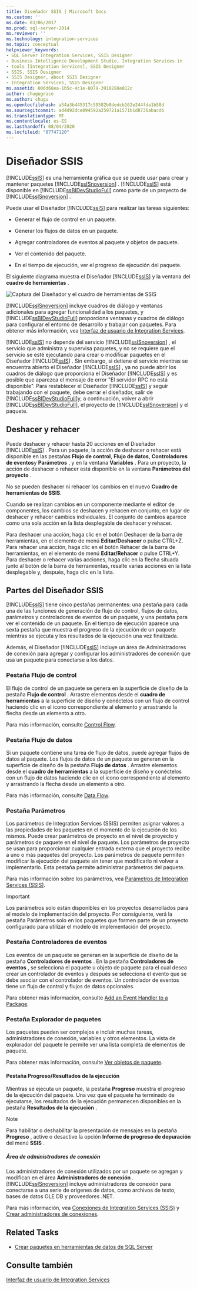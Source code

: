 ```yaml
---
title: Diseñador SSIS | Microsoft Docs
ms.custom: ''
ms.date: 03/06/2017
ms.prod: sql-server-2014
ms.reviewer: ''
ms.technology: integration-services
ms.topic: conceptual
helpviewer_keywords:
- SQL Server Integration Services, SSIS Designer
- Business Intelligence Development Studio, Integration Services in
- tools [Integration Services], SSIS Designer
- SSIS, SSIS Designer
- SSIS Designer, about SSIS Designer
- Integration Services, SSIS Designer
ms.assetid: 006d68ea-1b5c-4c1e-8079-3910288e012c
author: chugugrace
ms.author: chugu
ms.openlocfilehash: a54a3b445317c59582b8dedcb162e244fda1b58d
ms.sourcegitcommit: ad4d92dce894592a259721a1571b1d8736abacdb
ms.translationtype: MT
ms.contentlocale: es-ES
ms.lasthandoff: 08/04/2020
ms.locfileid: "87747120"
---
```

# <a name="ssis-designer"></a>Diseñador SSIS
  [!INCLUDE[ssIS](../includes/ssis-md.md)] es una herramienta gráfica que se puede usar para crear y mantener paquetes [!INCLUDE[ssISnoversion](../includes/ssisnoversion-md.md)] . [!INCLUDE[ssIS](../includes/ssis-md.md)] está disponible en [!INCLUDE[ssBIDevStudioFull](../includes/ssbidevstudiofull-md.md)] como parte de un proyecto de [!INCLUDE[ssISnoversion](../includes/ssisnoversion-md.md)] .

 Puede usar el Diseñador [!INCLUDE[ssIS](../includes/ssis-md.md)] para realizar las tareas siguientes:

-   Generar el flujo de control en un paquete.

-   Generar los flujos de datos en un paquete.

-   Agregar controladores de eventos al paquete y objetos de paquete.

-   Ver el contenido del paquete.

-   En el tiempo de ejecución, ver el progreso de ejecución del paquete.

 El siguiente diagrama muestra el Diseñador [!INCLUDE[ssIS](../includes/ssis-md.md)] y la ventana del **cuadro de herramientas** .

 ![Captura del Diseñador y el cuadro de herramientas de SSIS](media/denali-designerandtoolbox.gif "Captura del Diseñador y el cuadro de herramientas de SSIS")

 [!INCLUDE[ssISnoversion](../includes/ssisnoversion-md.md)] incluye cuadros de diálogo y ventanas adicionales para agregar funcionalidad a los paquetes, y [!INCLUDE[ssBIDevStudioFull](../includes/ssbidevstudiofull-md.md)] proporciona ventanas y cuadros de diálogo para configurar el entorno de desarrollo y trabajar con paquetes. Para obtener más información, vea [Interfaz de usuario de Integration Services](integration-services-user-interface.md).

 [!INCLUDE[ssIS](../includes/ssis-md.md)] no depende del servicio [!INCLUDE[ssISnoversion](../includes/ssisnoversion-md.md)] , el servicio que administra y supervisa paquetes, y no se requiere que el servicio se esté ejecutando para crear o modificar paquetes en el Diseñador [!INCLUDE[ssIS](../includes/ssis-md.md)] . Sin embargo, si detiene el servicio mientras se encuentra abierto el Diseñador [!INCLUDE[ssIS](../includes/ssis-md.md)] , ya no puede abrir los cuadros de diálogo que proporciona el Diseñador [!INCLUDE[ssIS](../includes/ssis-md.md)] y es posible que aparezca el mensaje de error "El servidor RPC no está disponible". Para restablecer el Diseñador [!INCLUDE[ssIS](../includes/ssis-md.md)] y seguir trabajando con el paquete, debe cerrar el diseñador, salir de [!INCLUDE[ssBIDevStudioFull](../includes/ssbidevstudiofull-md.md)]y, a continuación, volver a abrir [!INCLUDE[ssBIDevStudioFull](../includes/ssbidevstudiofull-md.md)], el proyecto de [!INCLUDE[ssISnoversion](../includes/ssisnoversion-md.md)] y el paquete.

## <a name="undo-and-redo"></a>Deshacer y rehacer
 Puede deshacer y rehacer hasta 20 acciones en el Diseñador [!INCLUDE[ssIS](../includes/ssis-md.md)] . Para un paquete, la acción de deshacer o rehacer está disponible en las pestañas **Flujo de control**, **Flujo de datos**, **Controladores de eventos**y **Parámetros** , y en la ventana **Variables** . Para un proyecto, la acción de deshacer o rehacer está disponible en la ventana **Parámetros del proyecto** .

 No se pueden deshacer ni rehacer los cambios en el nuevo **Cuadro de herramientas de SSIS**.

 Cuando se realizan cambios en un componente mediante el editor de componentes, los cambios se deshacen y rehacen en conjunto, en lugar de deshacer y rehacer cambios individuales. El conjunto de cambios aparece como una sola acción en la lista desplegable de deshacer y rehacer.

 Para deshacer una acción, haga clic en el botón Deshacer de la barra de herramientas, en el elemento de menú **Editar/Deshacer** o pulse CTRL+Z. Para rehacer una acción, haga clic en el botón Rehacer de la barra de herramientas, en el elemento de menú **Editar/Rehacer** o pulse CTRL+Y. Para deshacer o rehacer varias acciones, haga clic en la flecha situada junto al botón de la barra de herramientas, resalte varias acciones en la lista desplegable y, después, haga clic en la lista.

## <a name="parts-of-the-ssis-designer"></a>Partes del Diseñador SSIS
 [!INCLUDE[ssIS](../includes/ssis-md.md)] tiene cinco pestañas permanentes: una pestaña para cada una de las funciones de generación de flujo de control, flujos de datos, parámetros y controladores de eventos de un paquete, y una pestaña para ver el contenido de un paquete. En el tiempo de ejecución aparece una sexta pestaña que muestra el progreso de la ejecución de un paquete mientras se ejecuta y los resultados de la ejecución una vez finalizada.

 Además, el Diseñador [!INCLUDE[ssIS](../includes/ssis-md.md)] incluye un área de Administradores de conexión para agregar y configurar los administradores de conexión que usa un paquete para conectarse a los datos.

### <a name="control-flow-tab"></a>Pestaña Flujo de control
 El flujo de control de un paquete se genera en la superficie de diseño de la pestaña **Flujo de control** . Arrastre elementos desde el **cuadro de herramientas** a la superficie de diseño y conéctelos con un flujo de control haciendo clic en el icono correspondiente al elemento y arrastrando la flecha desde un elemento a otro.

 Para más información, consulte [Control Flow](control-flow/control-flow.md).

### <a name="data-flow-tab"></a>Pestaña Flujo de datos
 Si un paquete contiene una tarea de flujo de datos, puede agregar flujos de datos al paquete. Los flujos de datos de un paquete se generan en la superficie de diseño de la pestaña **Flujo de datos** . Arrastre elementos desde el **cuadro de herramientas** a la superficie de diseño y conéctelos con un flujo de datos haciendo clic en el icono correspondiente al elemento y arrastrando la flecha desde un elemento a otro.

 Para más información, consulte [Data Flow](data-flow/data-flow.md).

### <a name="parameters-tab"></a>Pestaña Parámetros
 Los parámetros de Integration Services (SSIS) permiten asignar valores a las propiedades de los paquetes en el momento de la ejecución de los mismos. Puede crear parámetros de proyecto en el nivel de proyecto y parámetros de paquete en el nivel de paquete. Los parámetros de proyecto se usan para proporcionar cualquier entrada externa que el proyecto recibe a uno o más paquetes del proyecto. Los parámetros de paquete permiten modificar la ejecución del paquete sin tener que modificarlo ni volver a implementarlo. Esta pestaña permite administrar parámetros del paquete.

 Para más información sobre los parámetros, vea [Parámetros de Integration Services &#40;SSIS&#41;](integration-services-ssis-package-and-project-parameters.md).

> [!IMPORTANT]
>  Los parámetros solo están disponibles en los proyectos desarrollados para el modelo de implementación del proyecto. Por consiguiente, verá la pestaña Parámetros solo en los paquetes que formen parte de un proyecto configurado para utilizar el modelo de implementación del proyecto.

### <a name="event-handlers-tab"></a>Pestaña Controladores de eventos
 Los eventos de un paquete se generan en la superficie de diseño de la pestaña **Controladores de eventos** . En la pestaña **Controladores de eventos** , se selecciona el paquete u objeto de paquete para el cual desea crear un controlador de eventos y después se selecciona el evento que se debe asociar con el controlador de eventos. Un controlador de eventos tiene un flujo de control y flujos de datos opcionales.

 Para obtener más información, consulte [Add an Event Handler to a Package](../../2014/integration-services/add-an-event-handler-to-a-package.md).

### <a name="package-explorer-tab"></a>Pestaña Explorador de paquetes
 Los paquetes pueden ser complejos e incluir muchas tareas, administradores de conexión, variables y otros elementos. La vista de explorador del paquete le permite ver una lista completa de elementos de paquete.

 Para obtener más información, consulte [Ver objetos de paquete](view-package-objects.md).

#### <a name="progressexecution-result-tab"></a>Pestaña Progreso/Resultados de la ejecución
 Mientras se ejecuta un paquete, la pestaña **Progreso** muestra el progreso de la ejecución del paquete. Una vez que el paquete ha terminado de ejecutarse, los resultados de la ejecución permanecen disponibles en la pestaña **Resultados de la ejecución** .

> [!NOTE]
>  Para habilitar o deshabilitar la presentación de mensajes en la pestaña **Progreso** , active o desactive la opción **Informe de progreso de depuración** del menú **SSIS** .

##### <a name="connection-managers-area"></a>Área de administradores de conexión
 Los administradores de conexión utilizados por un paquete se agregan y modifican en el área **Administradores de conexión** . [!INCLUDE[ssISnoversion](../includes/ssisnoversion-md.md)] incluye administradores de conexión para conectarse a una serie de orígenes de datos, como archivos de texto, bases de datos OLE DB y proveedores .NET.

 Para más información, vea [Conexiones de Integration Services &#40;SSIS&#41;](connection-manager/integration-services-ssis-connections.md) y [Crear administradores de conexiones](../../2014/integration-services/create-connection-managers.md).

## <a name="related-tasks"></a>Related Tasks

-   [Crear paquetes en herramientas de datos de SQL Server](create-packages-in-sql-server-data-tools.md)

## <a name="see-also"></a>Consulte también
 [Interfaz de usuario de Integration Services](integration-services-user-interface.md)


